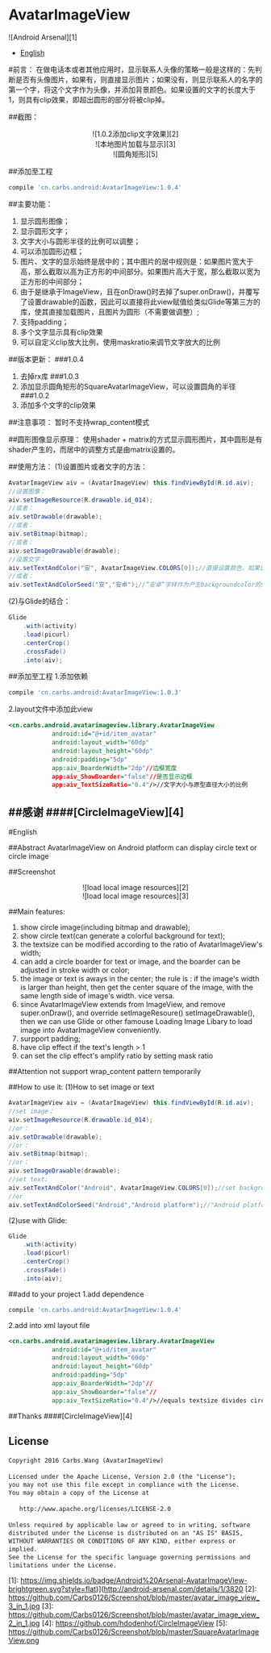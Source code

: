 # AvatarImageView
![Android Arsenal][1]
* [English](#english)

#前言：
在做电话本或者其他应用时，显示联系人头像的策略一般是这样的：先判断是否有头像图片，如果有，则直接显示图片；如果没有，则显示联系人的名字的第一个字，将这个文字作为头像，并添加背景颜色。如果设置的文字的长度大于1，则具有clip效果，即超出圆形的部分将被clip掉。

##截图：
<center>
![1.0.2添加clip文字效果][2]
</center>
<center>
![本地图片加载与显示][3]
</center> 

<center>
![圆角矩形][5]
</center> 

##添加至工程
```groovy
compile 'cn.carbs.android:AvatarImageView:1.0.4'
```

##主要功能：
1. 显示圆形图像；
2. 显示圆形文字；
3. 文字大小与圆形半径的比例可以调整；
4. 可以添加圆形边框；
5. 图片、文字的显示始终是居中的；其中图片的居中规则是：如果图片宽大于高，那么截取以高为正方形的中间部分。如果图片高大于宽，那么截取以宽为正方形的中间部分；
6. 由于是继承于ImageView，且在onDraw()时去掉了super.onDraw()，并覆写了设置drawable的函数，因此可以直接将此view赋值给类似Glide等第三方的库，使其直接加载图片，且图片为圆形（不需要做调整）;
7. 支持padding；
8. 多个文字显示具有clip效果
9. 可以自定义clip放大比例，使用maskratio来调节文字放大的比例

##版本更新：
###1.0.4
1. 去掉rx库
###1.0.3 
1. 添加显示圆角矩形的SquareAvatarImageView，可以设置圆角的半径
###1.0.2
1. 添加多个文字的clip效果

##注意事项：
暂时不支持wrap_content模式

##圆形图像显示原理：
使用shader + matrix的方式显示圆形图片，其中圆形是有shader产生的，而居中的调整方式是由matrix设置的。

##使用方法：
(1)设置图片或者文字的方法：
```java
AvatarImageView aiv = (AvatarImageView) this.findViewById(R.id.aiv);
//设置图像：
aiv.setImageResource(R.drawable.id_014);
//或者：
aiv.setDrawable(drawable);
//或者：
aiv.setBitmap(bitmap);
//或者：
aiv.setImageDrawable(drawable);
//设置文字：
aiv.setTextAndColor("安", AvatarImageView.COLORS[0]);//直接设置颜色，如果设置的文字为多个字符，则会具有clip效果，单个字符没有clip效果
//或者：
aiv.setTextAndColorSeed("安","安卓");//“安卓”字样作为产生backgroundcolor的seed
```
(2)与Glide的结合：
```java
Glide
    .with(activity)
    .load(picurl)
    .centerCrop()
    .crossFade()
    .into(aiv);
```
##添加至工程
1.添加依赖
```groovy
compile 'cn.carbs.android:AvatarImageView:1.0.3'
```
2.layout文件中添加此view
```xml
<cn.carbs.android.avatarimageview.library.AvatarImageView
            android:id="@+id/item_avatar"
            android:layout_width="60dp"
            android:layout_height="60dp"
            android:padding="5dp"
            app:aiv_BoarderWidth="2dp"//边框宽度
            app:aiv_ShowBoarder="false"//是否显示边框
            app:aiv_TextSizeRatio="0.4"/>//文字大小与原型直径大小的比例
```

##感谢
####[CircleImageView][4]
---------------------
#English

##Abstract
AvatarImageView on Android platform can display circle text or circle image

##Screenshot
<center>
![load local image resources][2]
</center>
<center>
![load local image resources][3]
</center>

##Main features:
1. show circle image(including bitmap and drawable);
2. show circle text(can generate a colorful background for text);
3. the textsize can be modified according to the ratio of AvatarImageView's width;
4. can add a circle boarder for text or image, and the boarder can be adjusted in stroke width or color;
5. the image or text is aways in the center; the rule is : if the image's width is larger than height, then get the center square of the image, with the same length side of image's width. vice versa.
6. since AvatarImageView extends from ImageView, and remove super.onDraw(), and override setImageResoure() setImageDrawable(), then we can use Glide or other famouse Loading Image Libary to load image into AvatarImageView conveniently.
7. surpport padding;
8. have clip effect if the text's length > 1
9. can set the clip effect's amplify ratio by setting mask ratio

##Attention
not support wrap_content pattern temporarily

##How to use it:
(1)How to set image or text
```java
AvatarImageView aiv = (AvatarImageView) this.findViewById(R.id.aiv);
//set image：
aiv.setImageResource(R.drawable.id_014);
//or：
aiv.setDrawable(drawable);
//or：
aiv.setBitmap(bitmap);
//or：
aiv.setImageDrawable(drawable);
//set text:
aiv.setTextAndColor("Android", AvatarImageView.COLORS[0]);//set backgroundcolor directly, if the text's length > 1, will have clip effect
//or
aiv.setTextAndColorSeed("Android","Android platform");//"Android platform" as the backgroundcolor seed
```
(2)use with Glide:
```java
Glide
    .with(activity)
    .load(picurl)
    .centerCrop()
    .crossFade()
    .into(aiv);
```

##add to your project
1.add dependence
```groovy
compile 'cn.carbs.android:AvatarImageView:1.0.4'
```
2.add into xml layout file
```xml
<cn.carbs.android.avatarimageview.library.AvatarImageView
            android:id="@+id/item_avatar"
            android:layout_width="60dp"
            android:layout_height="60dp"
            android:padding="5dp"
            app:aiv_BoarderWidth="2dp"//
            app:aiv_ShowBoarder="false"//
            app:aiv_TextSizeRatio="0.4"/>//equals textsize divides circle diameter
```

##Thanks
####[CircleImageView][4]

## License

    Copyright 2016 Carbs.Wang (AvatarImageView)

    Licensed under the Apache License, Version 2.0 (the "License");
    you may not use this file except in compliance with the License.
    You may obtain a copy of the License at

       http://www.apache.org/licenses/LICENSE-2.0

    Unless required by applicable law or agreed to in writing, software
    distributed under the License is distributed on an "AS IS" BASIS,
    WITHOUT WARRANTIES OR CONDITIONS OF ANY KIND, either express or implied.
    See the License for the specific language governing permissions and
    limitations under the License.



[1]: https://img.shields.io/badge/Android%20Arsenal-AvatarImageView-brightgreen.svg?style=flat)](http://android-arsenal.com/details/1/3820
[2]: https://github.com/Carbs0126/Screenshot/blob/master/avatar_image_view_3_in_1.jpg
[3]: https://github.com/Carbs0126/Screenshot/blob/master/avatar_image_view_2_in_1.jpg
[4]: https://github.com/hdodenhof/CircleImageView
[5]: https://github.com/Carbs0126/Screenshot/blob/master/SquareAvatarImageView.png

